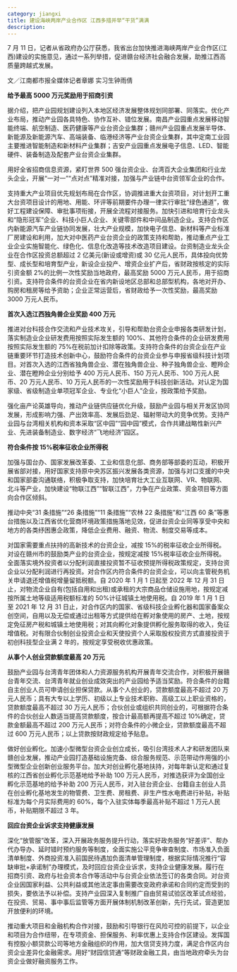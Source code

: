 ```yaml
---
category: jiangxi
title: 建设海峡两岸产业合作区 江西多措并举“干货”满满
description:
---
```


7 月 11 日，记者从省政府办公厅获悉，我省出台加快推进海峡两岸产业合作区(江西)建设的实施意见，通过一系列举措，促进赣台经济社会融合发展，助推江西高质量跨越式发展。

文／江南都市报全媒体记者章娜 实习生钟雨倩

**给予最高 5000 万元奖励用于招商引资**

据介绍，把产业园规划建设列入本地区经济发展整体规划同部署、同落实。优化产业布局，推动产业园各具特色、协作互补、错位发展。南昌产业园重点发展移动智能终端、航空制造、医药健康等产业台资企业集群；赣州产业园重点发展半导体、新能源及新能源汽车、高端装备、临港经济等产业台资企业集群，其中定南工业园主要推进智能制造和新材料产业集群；吉安产业园重点发展电子信息、LED、智能硬件、装备制造及配套产业台资企业集群。

用好全省招商信息资源，紧盯世界 500 强台资企业、台湾百大企业集团和行业龙头企业，开展“一对一”“点对点”精准对接，加强与产业链中台资领军企业的合作。

支持重大产业项目优先规划布局在合作区，协调推进重大台资项目，对计划开工重大台资项目设计的用地、用能、环评等前期要件办理一律实行审批“绿色通道”，做好工程建设保障、审批事项衔接，开展全流程对接服务。加快引进和培育行业龙头和“隐形冠军”企业、科技小巨人企业、关键零部件和中间品制造企业。支持合作区内新能源汽车产业链协同发展，壮大产业规模，加快电子信息、新材料等产业标准厂房建设和利用，加大对中医药产业台资企业的政策支持和帮助，推动重点产业工业企业实施智能化、绿色化、信息化改造等技术改造项目建设。台资制造业龙头企业在合作区投资总额超过 2 亿美元(新设或增资)或 30 亿元人民币，具体投向优势型、成长型和培育型产业，新设企业投产、增资企业扩产后，省财政按核定的实际引资金额 2%的比例一次性奖励当地政府，最高奖励 5000 万元人民币，用于招商引资。支持符合条件的台资企业在省内新设地区总部和总部型机构，各地对开办、购房和租房等给予资助；企业正常运营后，省财政给予一次性奖励，最高奖励 3000 万元人民币。

**首次入选江西独角兽企业奖励 400 万元**

推进对台科技合作交流和产业技术攻关，引导和帮助台资企业申报各类研发计划，落实制造业企业研发费用按照实际发生额的 100%、其他符合条件的企业研发费用按照实际发生额的 75%在税前加计扣除等政策。支持符合条件的台资企业在产业链重要环节打造技术创新中心，鼓励符合条件的台资企业参与申报省级科技计划项目。对首次入选的江西省独角兽企业、潜在独角兽企业、种子独角兽企业、瞪羚企业、潜在瞪羚企业分别给予 400 万元人民币、150 万元人民币、100 万元人民币、20 万元人民币、10 万元人民币的一次性奖励用于科技创新活动。对认定为国家级、省级制造业单项冠军企业、专业化“小巨人”企业，按政策给予奖励。

强化亩产论英雄导向，推动产业链供应链优化升级，鼓励产业园与相关开发区协同发展，形成影响力强、产出效率高、发展后劲足、辐射带动大的竞争优势。支持产业园与台湾相关机构和资本采取“区中园”“园中园”模式，合作共建战略性新兴产业、先进装备制造业、数字经济“飞地经济”园区。

**符合条件按 15%税率征收企业所得税**

加强与国台办、国家发展改革委、工业和信息化部、商务部等部委的互动，积极开展省部对接，用好国家支持原中央苏区振兴发展各类资源，加强与对口支援的中央和国家部委沟通联络，积极争取支持，加快培育壮大工业互联网、VR、物联网、北斗等产业，加快建设“物联江西”“智联江西”，力争在产业政策、资金项目等方面向合作区倾斜。

推动中央“31 条措施”“26 条措施”“11 条措施”“农林 22 条措施”和“江西 60 条”等惠台措施以及江西省优化营商环境政策措施落地见效，促进台资企业同等享受中央和地方的各类纾困惠企政策，降低企业费用、融资、物流、制度交易等成本。

对国家需要重点扶持的高新技术的台资企业，减按 15%的税率征收企业所得税。对设在赣州市的鼓励类产业的台资企业，按规定减按 15%税率征收企业所得税。全面落实境外投资者以分配利润直接投资暂不征收预提所得税政策规定，支持台资企业以分配利润进行再投资。对合作区内符合条件的台资企业，可以向主管税务机关申请退还增值税增量留抵税额。自 2020 年 1 月 1 日起至 2022 年 12 月 31 日止，对物流企业自有(包括自用和出租)或承租的大宗商品仓储设施用地，按规定减按所属土地等级适用税额标准的 50%计征城镇土地使用税。自 2019 年 1 月 1 日至 2021 年 12 月 31 日止，对合作区内的国家、省级科技企业孵化器和国家备案众创空间，自用以及无偿或通过出租等方式提供给在孵对象使用的房产、土地，按规定免征房产税和城镇土地使用税；对其向孵化对象提供孵化服务取得的收入，免征增值税。对有限合伙制创业投资企业和天使投资个人采取股权投资方式直接投资于初创科技型企业满 2 年的，按规定享受税收优惠政策。

**从事个人创业贷款额度最高 20 万元**

鼓励产业园与台湾青年团体和人力资源服务机构开展青年交流合作，对积极开展赣台青年交流、台湾青年就业创业成效突出的产业园给予适当奖励。符合条件的台籍自主创业人员可申请创业担保贷款。从事个人创业的，贷款额度最高不超过 20 万元人民币；具有大专以上学历、初级以上专业技术职称、高级工以上职业资格的，贷款额度最高不超过 30 万元人民币；合伙创业或组织共同创业的，可根据符合条件的合伙创业人数适当提高贷款额度，按合计最高额再提高不超过 10%确定，贷款金额最高不超过 200 万元人民币；对符合条件的小微企业，贷款额度最高不超过 600 万元人民币；以上贷款按财政规定给予贴息。

做好创业孵化。加速小型微型台资企业创立成长，吸引台湾技术人才和研发团队来赣创业发展，推动产业园打造基础设施完备、综合服务规范、示范带动作用强的小型微型企业创新创业服务平台。加大对创业孵化基地扶持，对每年新认定和通过复核的江西省创业孵化示范基地给予补助 100 万元人民币，对推选获评为全国创业孵化示范基地的给予补助 200 万元人民币，对入驻台资企业、台籍自主创业人员在创业孵化基地发生的物管费、卫生费、房租费、非生产性水电费进行补贴，补贴标准为每个月实际费用的 60%，每个入驻实体每季最高补贴不超过 1 万元人民币，补贴期限不超过 3 年。

**回应台资企业诉求支持健康发展**

深化“放管服”改革，深入开展政务服务提升行动，落实好政务服务“好差评”、帮办代办导办、延时错时预约服务等制度，全面实施公平竞争审查制度、市场准入负面清单制度、外商投资准入前国民待遇加负面清单管理制度，根据实际情况推行“容缺审批+承诺制”办理模式，及时回应台资企业诉求，支持企业健康发展。履行在招商引资、政府与社会资本合作等活动中与台资企业依法签订的各类合同。对台资企业因国家利益、公共利益或其他法定事由需要改变政府承诺和合同约定而受到的损失，要依法予以补偿。支持产业园深入复制推广自由贸易试验区改革试点经验，在投资、贸易、事中事后监管等方面开展体制机制改革创新，先行先试，营造更加开放便利的环境。

推动重大项目和金融机构合作对接，鼓励和引导银行在风险可控的前提下，以企业和项目为合作纽带，在专项资金、担保服务、利率优惠上支持合作区建设。发挥国有控股小额贷款公司等地方金融组织的作用，加大信贷支持力度，满足合作区内台资企业差异化金融需求。用好“财园信贷通”等财政金融工具，由当地政府牵头为台资企业做好融资服务工作。
